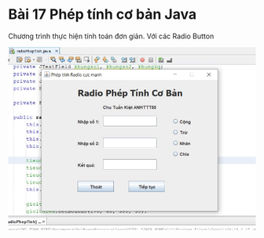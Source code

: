 # Bài 17 Phép tính cơ bản Java
Chương trình thực hiện tính toán đơn giản. Với các Radio Button


![alt](./anh.jpg)
